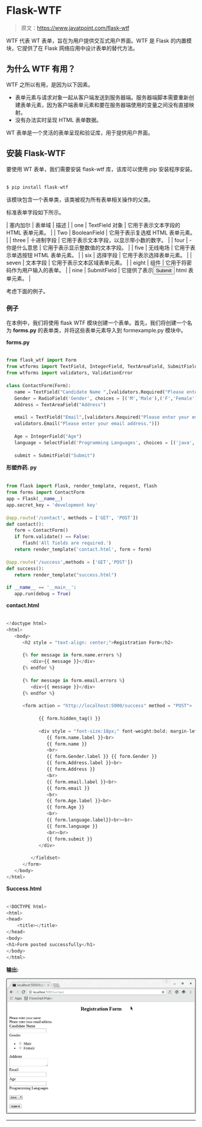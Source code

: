 # Flask-WTF

> 原文：<https://www.javatpoint.com/flask-wtf>

WTF 代表 WT 表单，旨在为用户提供交互式用户界面。WTF 是 Flask 的内置模块，它提供了在 Flask 网络应用中设计表单的替代方法。

## 为什么 WTF 有用？

WTF 之所以有用，是因为以下因素。

*   表单元素与请求对象一起从客户端发送到服务器端。服务器端脚本需要重新创建表单元素，因为客户端表单元素和要在服务器端使用的变量之间没有直接映射。
*   没有办法实时呈现 HTML 表单数据。

WT 表单是一个灵活的表单呈现和验证库，用于提供用户界面。

## 安装 Flask-WTF

要使用 WT 表单，我们需要安装 flask-wtf 库，该库可以使用 pip 安装程序安装。

```py

$ pip install flask-wtf 

```

该模块包含一个表单类，该类被视为所有表单相关操作的父类。

标准表单字段如下所示。

| 塞内加尔 | 表单域 | 描述 |
| one | TextField 对象 | 它用于表示文本字段的 HTML 表单元素。 |
| Two | BooleanField | 它用于表示复选框 HTML 表单元素。 |
| three | 十进制字段 | 它用于表示文本字段，以显示带小数的数字。 |
| four | -你是什么意思 | 它用于表示显示整数值的文本字段。 |
| five | 无线电场 | 它用于表示单选按钮 HTML 表单元素。 |
| six | 选择字段 | 它用于表示选择表单元素。 |
| seven | 文本字段 | 它用于表示文本区域表单元素。 |
| eight | 组件 | 它用于将密码作为用户输入的表单。 |
| nine | SubmitField | 它提供了表示<input type="submit" value="Submit"> html 表单元素。 |

考虑下面的例子。

### 例子

在本例中，我们将使用 flask WTF 模块创建一个表单。首先，我们将创建一个名为 **forms.py** 的表单类，并将这些表单元素导入到 formexample.py 模块中。

**forms.py**

```py

from flask_wtf import Form
from wtforms import TextField, IntegerField, TextAreaField, SubmitField, RadioField, SelectField
from wtforms import validators, ValidationError

class ContactForm(Form):
   name = TextField("Candidate Name ",[validators.Required("Please enter your name.")])
   Gender = RadioField('Gender', choices = [('M','Male'),('F','Female')])
   Address = TextAreaField("Address")

   email = TextField("Email",[validators.Required("Please enter your email address."),
   validators.Email("Please enter your email address.")])

   Age = IntegerField("Age")
   language = SelectField('Programming Languages', choices = [('java', 'Java'),('py', 'Python')])

   submit = SubmitField("Submit")

```

**形塑炸药. py**

```py

from flask import Flask, render_template, request, flash
from forms import ContactForm
app = Flask(__name__)
app.secret_key = 'development key'

@app.route('/contact', methods = ['GET', 'POST'])
def contact():
   form = ContactForm()
   if form.validate() == False:
      flash('All fields are required.')
   return render_template('contact.html', form = form)

@app.route('/success',methods = ['GET','POST'])
def success():
   return render_template("success.html")

if __name__ == '__main__':
   app.run(debug = True)

```

**contact.html**

```py

<!doctype html>
<html>
   <body>
      <h2 style = "text-align: center;">Registration Form</h2>

      {% for message in form.name.errors %}
         <div>{{ message }}</div>
      {% endfor %}

      {% for message in form.email.errors %}
         <div>{{ message }}</div>
      {% endfor %}

      <form action = "http://localhost:5000/success" method = "POST">

            {{ form.hidden_tag() }}

            <div style = "font-size:18px;" font-weight:bold; margin-left:150px;>
               {{ form.name.label }}<br>
               {{ form.name }}
               <br>
               {{ form.Gender.label }} {{ form.Gender }}
               {{ form.Address.label }}<br>
               {{ form.Address }}
               <br>
               {{ form.email.label }}<br>
               {{ form.email }}
               <br>
               {{ form.Age.label }}<br>
               {{ form.Age }}
               <br>
               {{ form.language.label}}<br><br>
               {{ form.language }}
               <br><br>
               {{ form.submit }}
            </div>

         </fieldset>
      </form>
   </body>
</html>

```

**Success.html**

```py

<!DOCTYPE html>
<html>
<head>
	<title></title>
</head>
<body>
<h1>Form posted successfully</h1>
</body>
</html>

```

**输出:**

![Flask-WTF](img/c01bbe75dacbeecbd3cf34cc7d9bd120.png)

* * *